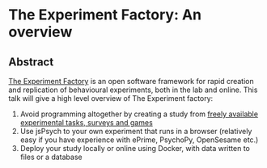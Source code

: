 # The Experiment Factory: An overview

## Abstract

[The Experiment Factory](https://expfactory.github.io/expfactory/) is an open software framework for rapid creation and replication of behavioural experiments, both in the lab and online.  This talk will give a high level overview of The Experiment factory: 

  1. Avoid programming altogether by creating a study from [freely available experimental tasks, surveys and games](https://expfactory.github.io/experiments/)
  1. Use jsPsych to your own experiment that runs in a browser (relatively easy if you have experience with ePrime, PsychoPy, OpenSesame etc.)
  1. Deploy your study locally or online using Docker, with data written to files or a database

